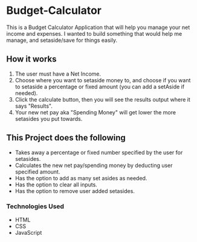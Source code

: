 # Budget-Calculator

This is a Budget Calculator Application that will help you manage your net income and expenses.
I wanted to build something that would help me manage, and setaside/save for things easily.


## How it works
  1. The user must have a Net Income.
  2. Choose where you want to setaside money to, and choose if you want to setaside a percentage or fixed amount (you can add a setAside if needed).
  3. Click the calculate button, then you will see the results output where it says "Results".
  4. Your new net pay aka "Spending Money" will get lower the more setasides you put towards.


## This Project does the following
  - Takes away a percentage or fixed number specified by the user for setasides.
  - Calculates the new net pay/spending money by deducting user specified amount.
  - Has the option to add as many set asides as needed.
  - Has the option to clear all inputs.
  - Has the option to remove user added setasides.

### Technologies Used
- HTML
- CSS
- JavaScript
